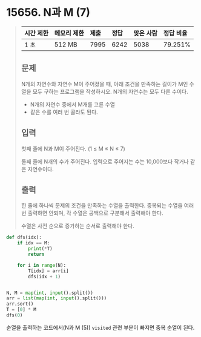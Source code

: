 # 15656. N과 M (7)

> | 시간 제한 | 메모리 제한 | 제출 | 정답 | 맞은 사람 | 정답 비율 |
> | :-------- | :---------- | :--- | :--- | :-------- | :-------- |
> | 1 초      | 512 MB      | 7995 | 6242 | 5038      | 79.251%   |
>
> ## 문제
>
> N개의 자연수와 자연수 M이 주어졌을 때, 아래 조건을 만족하는 길이가 M인 수열을 모두 구하는 프로그램을 작성하시오. N개의 자연수는 모두 다른 수이다.
>
> - N개의 자연수 중에서 M개를 고른 수열
> - 같은 수를 여러 번 골라도 된다.
>
> ## 입력
>
> 첫째 줄에 N과 M이 주어진다. (1 ≤ M ≤ N ≤ 7)
>
> 둘째 줄에 N개의 수가 주어진다. 입력으로 주어지는 수는 10,000보다 작거나 같은 자연수이다.
>
> ## 출력
>
> 한 줄에 하나씩 문제의 조건을 만족하는 수열을 출력한다. 중복되는 수열을 여러 번 출력하면 안되며, 각 수열은 공백으로 구분해서 출력해야 한다.
>
> 수열은 사전 순으로 증가하는 순서로 출력해야 한다.

```python
def dfs(idx):
    if idx == M:
        print(*T)
        return

    for i in range(N):
        T[idx] = arr[i]
        dfs(idx + 1)


N, M = map(int, input().split())
arr = list(map(int, input().split()))
arr.sort()
T = [0] * M
dfs(0)
```

순열을 출력하는 코드에서(N과 M (5)) `visited` 관련 부분이 빠지면 중복 순열이 된다.

